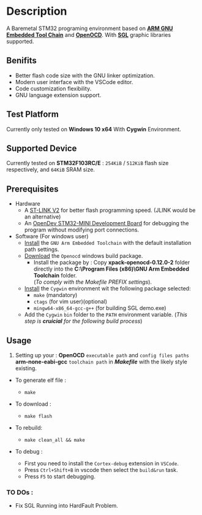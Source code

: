 # Description 
A Baremetal STM32 programing environment based on [**ARM GNU Embedded Tool Chain**](https://developer.arm.com/tools-and-software/open-source-software/developer-tools/gnu-toolchain/gnu-rm/downloads) and [**OpenOCD**](https://openocd.org/pages/getting-openocd.html). With [**SGL**](https://gitee.com/li-shan-asked/sgl) graphic libraries supported.

## Benifits
- Better flash code size with the GNU linker optimization.
- Modern user interface with the VSCode editor.
- Code customization flexibility.
- GNU language extension support.

## Test Platform 
Currently only tested on **Windows 10 x64** With **Cygwin** Environment.

## Supported Device
Currently tested on **STM32F103RC/E** : `254KiB` / `512KiB` flash size respectively, and `64KiB` SRAM size. 

## Prerequisites
- Hardware
  - A [ST-LINK V2](https://www.st.com/en/development-tools/st-link-v2.html) for better flash programming speed. (JLINK would be an alternative)
  - An [OpenDev STM32-MINI Development Board](https://detail.tmall.com/item.htm?id=609532998166) for debugging the program without modifying port connections.
- Software (For windows user)
  - [Install](https://developer.arm.com/-/media/Files/downloads/gnu-rm/10.3-2021.10/gcc-arm-none-eabi-10.3-2021.10-win32.exe?rev=29bb46cfa0434fbda93abb33c1d480e6&hash=B2C5AAE07841929A0D0BF460896D6E52) the `GNU Arm Embedded Toolchain` with the default installation path settings.
  - [Download](https://github.com/xpack-dev-tools/openocd-xpack/releases/download/v0.12.0-2/xpack-openocd-0.12.0-2-win32-x64.zip) the `Openocd` windows build package.
    - Install the package by : Copy **xpack-openocd-0.12.0-2** folder directly into the **C:\Program Files (x86)\GNU Arm Embedded Toolchain** folder. <br>
    (*To comply with the Makefile PREFIX settings*).
  - [Install](https://www.cygwin.com/setup-x86_64.exe) the `Cygwin` environment wit the following package selected: 
    - `make`  (mandatory)
    - `ctags` (for vim user)(optional)
    - `mingw64-x86_64-gcc-g++` (for building SGL demo.exe)
  - Add the `Cygwin` `bin` folder to the `PATH` environment variable. (*This step is **cruicial** for the following build process*)
 


## Usage 

1. Setting up your :
  **OpenOCD** `executable path` and `config files paths` 
  **arm-none-eabi-gcc** `toolchain path`
  in ***Makefile*** with the likely style existing.

- To generate elf file :
  - `make` <br>
- To download :
  - `make flash` <br>
- To rebuild:
  - `make clean_all && make` <br>

- To debug :
  - First you need to install the `Cortex-debug` extension in `VSCode`. <br>
  - Press `Ctrl+Shift+B` in vscode then select the `build&run` task.
  - Press `F5` to start debugging.

### TO DOs :
  - Fix SGL Running into HardFault Problem.